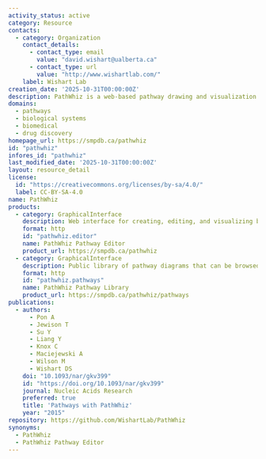 ```yaml
---
activity_status: active
category: Resource
contacts:
  - category: Organization
    contact_details:
      - contact_type: email
        value: "david.wishart@ualberta.ca"
      - contact_type: url
        value: "http://www.wishartlab.com/"
    label: Wishart Lab
creation_date: '2025-10-31T00:00:00Z'
description: PathWhiz is a web-based pathway drawing and visualization tool designed for creating colorful, visually pleasing, and biologically accurate pathway diagrams that are machine-readable and interactive. PathWhiz supports a high level of biological detail including metabolites (with automated structure generation), protein complexes (with quaternary structures, covalent modifications, and cofactors), nucleic acids, membranes, subcellular structures, cells, tissues, and organs. PathWhiz has been used to generate over 700 pathway diagrams for popular databases including HMDB, DrugBank, and PathBank, and supports export to BioPAX, SBGN-ML, SBML, and PWML formats as well as high-resolution images.
domains:
  - pathways
  - biological systems
  - biomedical
  - drug discovery
homepage_url: https://smpdb.ca/pathwhiz
id: "pathwhiz"
infores_id: "pathwhiz"
last_modified_date: '2025-10-31T00:00:00Z'
layout: resource_detail
license:
  id: "https://creativecommons.org/licenses/by-sa/4.0/"
  label: CC-BY-SA-4.0
name: PathWhiz
products:
  - category: GraphicalInterface
    description: Web interface for creating, editing, and visualizing biological pathway diagrams with automated metabolite structure generation and interactive features
    format: http
    id: "pathwhiz.editor"
    name: PathWhiz Pathway Editor
    product_url: https://smpdb.ca/pathwhiz
  - category: GraphicalInterface
    description: Public library of pathway diagrams that can be browsed, viewed, and used as templates for creating new pathways
    format: http
    id: "pathwhiz.pathways"
    name: PathWhiz Pathway Library
    product_url: https://smpdb.ca/pathwhiz/pathways
publications:
  - authors:
      - Pon A
      - Jewison T
      - Su Y
      - Liang Y
      - Knox C
      - Maciejewski A
      - Wilson M
      - Wishart DS
    doi: "10.1093/nar/gkv399"
    id: "https://doi.org/10.1093/nar/gkv399"
    journal: Nucleic Acids Research
    preferred: true
    title: 'Pathways with PathWhiz'
    year: "2015"
repository: https://github.com/WishartLab/PathWhiz
synonyms:
  - PathWhiz
  - PathWhiz Pathway Editor
---
```

